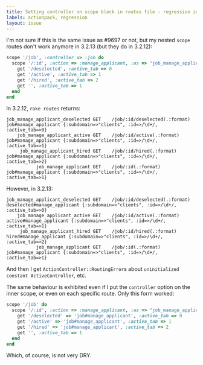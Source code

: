 ```yaml
---
title: Setting controller on scope block in routes file - regression in 3.2.13
labels: actionpack, regression
layout: issue
---
```


I'm not sure if this is the same issue as #9697 or not, but my nested `scope` routes don't work anymore in 3.2.13 (but they do in 3.2.12):

``` ruby
scope '/job', :controller => :job do
  scope '/:id', :action => :manage_applicant, :as => "job_manage_applicant", :constraints => { :id => /\d+/ } do
    get '/deselected', :active_tab => 0
    get '/active', :active_tab => 1
    get '/hired', :active_tab => 2
    get '', :active_tab => 1
  end
end
```

In 3.2.12, `rake routes` returns:

```
job_manage_applicant_deselected GET    /job/:id/deselected(.:format)    job#manage_applicant {:subdomain=>"clients", :id=>/\d+/, :active_tab=>0}
    job_manage_applicant_active GET    /job/:id/active(.:format)        job#manage_applicant {:subdomain=>"clients", :id=>/\d+/, :active_tab=>1}
     job_manage_applicant_hired GET    /job/:id/hired(.:format)         job#manage_applicant {:subdomain=>"clients", :id=>/\d+/, :active_tab=>2}
           job_manage_applicant GET    /job/:id(.:format)               job#manage_applicant {:subdomain=>"clients", :id=>/\d+/, :active_tab=>1}
```

However, in 3.2.13:

```
job_manage_applicant_deselected GET    /job/:id/deselected(.:format)    deselected#manage_applicant {:subdomain=>"clients", :id=>/\d+/, :active_tab=>0}
    job_manage_applicant_active GET    /job/:id/active(.:format)        active#manage_applicant {:subdomain=>"clients", :id=>/\d+/, :active_tab=>1}
     job_manage_applicant_hired GET    /job/:id/hired(.:format)         hired#manage_applicant {:subdomain=>"clients", :id=>/\d+/, :active_tab=>2}
           job_manage_applicant GET    /job/:id(.:format)               job#manage_applicant {:subdomain=>"clients", :id=>/\d+/, :active_tab=>1}
```

And then I get `ActionController::RoutingError`s about `uninitialized constant ActiveController`, etc.

The same behaviour is exhibited even if I put the `controller` option on the inner scope, or even on each specific route. Only this form worked:

``` ruby
scope '/job' do
  scope '/:id', :action => :manage_applicant, :as => "job_manage_applicant", :constraints => { :id => /\d+/ } do
    get '/deselected' => 'job#manage_applicant', :active_tab => 0
    get '/active' => 'job#manage_applicant', :active_tab => 1
    get '/hired' => 'job#manage_applicant', :active_tab => 2
    get '', :active_tab => 1
  end
end
```

Which, of course, is not very DRY.

